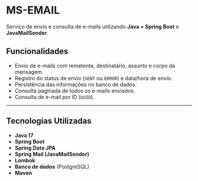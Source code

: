 # MS-EMAIL

Serviço de envio e consulta de e-mails utilizando **Java + Spring Boot** e **JavaMailSender**.

## Funcionalidades
- Envio de e-mails com remetente, destinatário, assunto e corpo da mensagem.
- Registro do status de envio (`SENT` ou `ERROR`) e data/hora de envio.
- Persistência das informações no banco de dados.
- Consulta paginada de todos os e-mails enviados.
- Consulta de e-mail por ID (`UUID`).

---

## Tecnologias Utilizadas
- **Java 17**
- **Spring Boot**
- **Spring Data JPA**
- **Spring Mail (JavaMailSender)**
- **Lombok**
- **Banco de dados** (PostgreSQL)
- **Maven**
